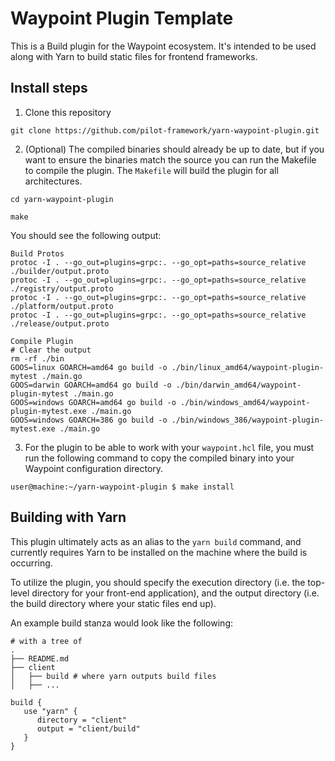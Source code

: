 # Waypoint Plugin Template

This is a Build plugin for the Waypoint ecosystem. It's intended to be used along with Yarn to build static files for frontend frameworks.

## Install steps

1. Clone this repository

```shell
git clone https://github.com/pilot-framework/yarn-waypoint-plugin.git
```

2. (Optional) The compiled binaries should already be up to date, but if you want to ensure the binaries match the source you can run the Makefile to compile the plugin. The `Makefile` will build the plugin for all architectures.

```shell
cd yarn-waypoint-plugin

make
```

You should see the following output:

```shell
Build Protos
protoc -I . --go_out=plugins=grpc:. --go_opt=paths=source_relative ./builder/output.proto
protoc -I . --go_out=plugins=grpc:. --go_opt=paths=source_relative ./registry/output.proto
protoc -I . --go_out=plugins=grpc:. --go_opt=paths=source_relative ./platform/output.proto
protoc -I . --go_out=plugins=grpc:. --go_opt=paths=source_relative ./release/output.proto

Compile Plugin
# Clear the output
rm -rf ./bin
GOOS=linux GOARCH=amd64 go build -o ./bin/linux_amd64/waypoint-plugin-mytest ./main.go 
GOOS=darwin GOARCH=amd64 go build -o ./bin/darwin_amd64/waypoint-plugin-mytest ./main.go 
GOOS=windows GOARCH=amd64 go build -o ./bin/windows_amd64/waypoint-plugin-mytest.exe ./main.go 
GOOS=windows GOARCH=386 go build -o ./bin/windows_386/waypoint-plugin-mytest.exe ./main.go 
```

3. For the plugin to be able to work with your `waypoint.hcl` file, you must run the following command to copy the compiled binary into your Waypoint configuration directory.

```shell
user@machine:~/yarn-waypoint-plugin $ make install
```

## Building with Yarn

This plugin ultimately acts as an alias to the `yarn build` command, and currently requires Yarn to be installed on the machine where the build is occurring.

To utilize the plugin, you should specify the execution directory (i.e. the top-level directory for your front-end application), and the output directory (i.e. the build directory where your static files end up).

An example build stanza would look like the following:

```
# with a tree of
.
├── README.md
├── client
│   ├── build # where yarn outputs build files
│   ├── ...

build {
   use "yarn" {
      directory = "client"
      output = "client/build"
   }
}
```